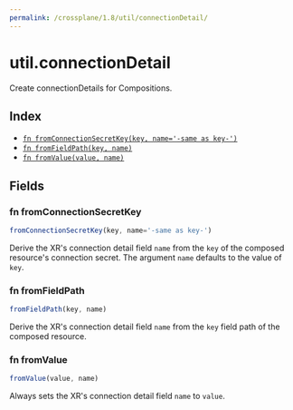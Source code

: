 ```yaml
---
permalink: /crossplane/1.8/util/connectionDetail/
---
```


# util.connectionDetail

Create connectionDetails for Compositions.

## Index

* [`fn fromConnectionSecretKey(key, name='-same as key-')`](#fn-fromconnectionsecretkey)
* [`fn fromFieldPath(key, name)`](#fn-fromfieldpath)
* [`fn fromValue(value, name)`](#fn-fromvalue)

## Fields

### fn fromConnectionSecretKey

```ts
fromConnectionSecretKey(key, name='-same as key-')
```

Derive the XR's connection detail field `name` from the `key` of the composed
resource's connection secret. The argument `name` defaults to the value of `key`.


### fn fromFieldPath

```ts
fromFieldPath(key, name)
```

Derive the XR's connection detail field `name` from the `key` field path of the
composed resource.


### fn fromValue

```ts
fromValue(value, name)
```

Always sets the XR's connection detail field `name` to `value`.
